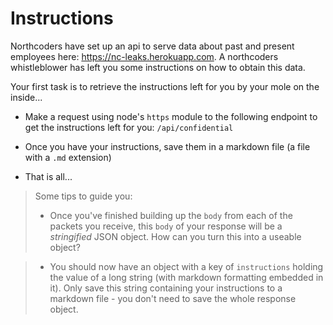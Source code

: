 # Instructions

Northcoders have set up an api to serve data about past and present employees here: https://nc-leaks.herokuapp.com. A northcoders whistleblower has left you some instructions on how to obtain this data.

Your first task is to retrieve the instructions left for you by your mole on the inside...

- Make a request using node's `https` module to the following endpoint to get the instructions left for you: `/api/confidential`

- Once you have your instructions, save them in a markdown file (a file with a `.md` extension)

- That is all...

> Some tips to guide you:
>
> - Once you've finished building up the `body` from each of the packets you receive, this `body` of your response will be a _stringified_ JSON object. How can you turn this into a useable object?

> - You should now have an object with a key of `instructions` holding the value of a long string (with markdown formatting embedded in it). Only save this string containing your instructions to a markdown file - you don't need to save the whole response object.
